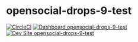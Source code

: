 # opensocial-drops-9-test

[![CircleCI](https://circleci.com/gh/SalifT/opensocial-drops-9-test.svg?style=shield)](https://circleci.com/gh/SalifT/opensocial-drops-9-test)
[![Dashboard opensocial-drops-9-test](https://img.shields.io/badge/dashboard-opensocial_drops_9_test-yellow.svg)](https://dashboard.pantheon.io/sites/1f61f036-470f-4d3c-bec2-016e18117a1c#dev/code)
[![Dev Site opensocial-drops-9-test](https://img.shields.io/badge/site-opensocial_drops_9_test-blue.svg)](http://dev-opensocial-drops-9-test.pantheonsite.io/)